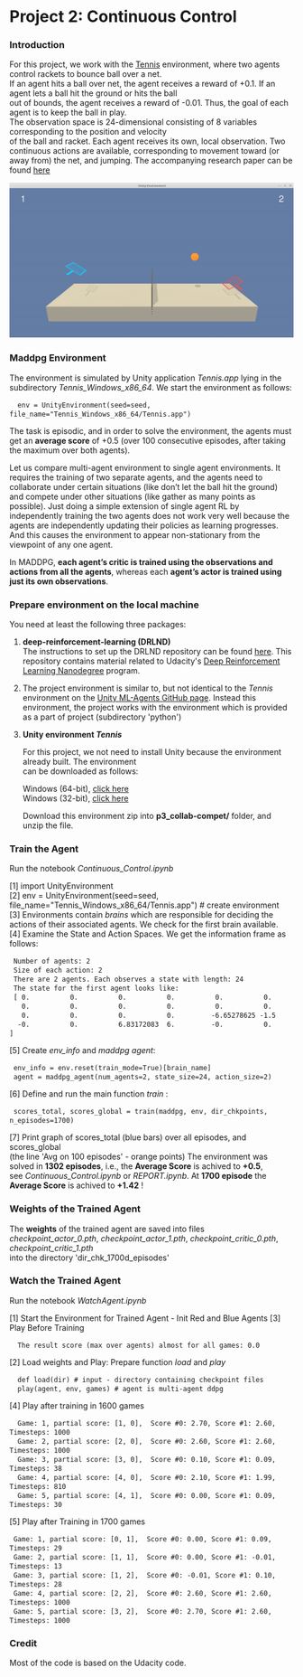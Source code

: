 
[//]: # (Image References)
[image1]:Tennis.gif  "Trained Agent"

# Project 2: Continuous Control

### Introduction

For this project, we work with the [Tennis](https://github.com/Unity-Technologies/ml-agents/blob/master/docs/Learning-Environment-Examples.md#tennis) environment, where two agents control rackets to bounce ball over a net.     
If an agent hits a ball over net, the agent receives a reward of +0.1. If an agent lets a ball hit the ground or hits the ball   
out of bounds, the agent receives a reward of -0.01. Thus, the goal of each agent is to keep the ball in play.    
The observation space is 24-dimensional consisting of 8 variables corresponding to the position and velocity  
of the ball and racket. Each agent receives its own, local observation. Two continuous actions are available, corresponding 
to movement toward (or away from) the net, and jumping. The accompanying research paper can be found [here](https://arxiv.org/pdf/1706.02275.pdf)

![Trained Agent][image1]


### Maddpg Environment

The environment is simulated by Unity application _Tennis.app_ lying in the subdirectory _Tennis_Windows_x86_64_.
We start the environment as follows:

      env = UnityEnvironment(seed=seed, file_name="Tennis_Windows_x86_64/Tennis.app")
      
The task is episodic, and in order to solve the environment, the agents must get an **average score** of +0.5 
(over 100 consecutive episodes, after taking the maximum over both agents).       

Let us compare multi-agent environment to single agent environments. It requires the training of two separate agents, 
and the agents need to collaborate under certain situations (like don’t let the ball hit the ground) 
and compete under other situations (like gather as many points as possible). Just doing a simple extension 
of single agent RL by independently training the two agents does not work very well because the agents 
are independently updating their policies as learning progresses. And this causes the environment to appear 
non-stationary from the viewpoint of any one agent. 

In MADDPG, __each agent’s critic is trained using the observations and actions from all the agents__, 
whereas each __agent’s actor is trained using just its own observations__.


### Prepare environment on the local machine

You need at least the following three packages:

1. **deep-reinforcement-learning  (DRLND)**        
   The instructions to set up the DRLND repository can be found [here](https://github.com/udacity/deep-reinforcement-learning#dependencies). 
   This repository contains material related to Udacity's [Deep Reinforcement Learning Nanodegree](https://www.udacity.com/course/deep-reinforcement-learning-nanodegree--nd893) program.

2. The project environment is similar to, but not identical to the _Tennis_ environment on the 
   [Unity ML-Agents GitHub page](https://github.com/Unity-Technologies/ml-agents/blob/master/docs/Learning-Environment-Examples.md).
   Instead this environment, the project works with the environment which is provided as a part of project
   (subdirectory 'python') 


3. **Unity environment _Tennis_**

    For this project, we not need to install Unity because the environment already built. The environment     
    can be downloaded as follows:

   Windows (64-bit), [click here](https://s3-us-west-1.amazonaws.com/udacity-drlnd/P3/Tennis/Tennis_Windows_x86_64.zip)    
   Windows (32-bit), [click here](https://s3-us-west-1.amazonaws.com/udacity-drlnd/P3/Tennis/Tennis_Windows_x86.zip)     

   Download this environment zip into  **p3_collab-compet/** folder, and unzip the file.

### Train the Agent

   Run the notebook _Continuous_Control.ipynb_
   
   [1] import UnityEnvironment    
   [2] env = UnityEnvironment(seed=seed, file_name="Tennis_Windows_x86_64/Tennis.app")   # create environment      
   [3] Environments contain _brains_ which are responsible for deciding the actions of their associated agents. 
       We check for the first brain available.      
   [4] Examine the State and Action Spaces. We get the information frame as follows:   
       
     Number of agents: 2   
     Size of each action: 2   
     There are 2 agents. Each observes a state with length: 24    
     The state for the first agent looks like: 
     [ 0.          0.          0.          0.          0.          0.     
       0.          0.          0.          0.          0.          0.   
       0.          0.          0.          0.         -6.65278625 -1.5   
      -0.          0.          6.83172083  6.         -0.          0.        ]     
   
   [5]  Create _env_info_ and _maddpg agent_:

     env_info = env.reset(train_mode=True)[brain_name]      
     agent = maddpg_agent(num_agents=2, state_size=24, action_size=2)   

   [6]  Define and run the main function _train_ :
   
     scores_total, scores_global = train(maddpg, env, dir_chkpoints, n_episodes=1700)  
      
   [7]  Print graph of scores_total (blue bars) over all episodes, and  scores_global  
        (the line 'Avg on 100 episodes' - orange points)
        The environment was solved in **1302 episodes**,  i.e., the **Average Score** is achived to **+0.5**,   
        see _Continuous_Control.ipynb_ or _REPORT.ipynb_. 
        At **1700 episode** the **Average Score** is achived to **+1.42** ! 
        
### Weights of the Trained Agent
  
  The **weights** of the trained agent are saved into files    
              _checkpoint_actor_0.pth_,  _checkpoint_actor_1.pth_,  _checkpoint_critic_0.pth_, _checkpoint_critic_1.pth_     
  into the directory 'dir_chk_1700d_episodes'

### Watch the Trained Agent

 Run the notebook _WatchAgent.ipynb_
 
 [1]  Start the Environment for Trained Agent  - Init Red and Blue Agents 
 [3]  Play Before Training    
        
      The result score (max over agents) almost for all games: 0.0  
        
 [2]  Load weights and Play: Prepare function _load_ and _play_   
 
      def load(dir) # input - directory containing checkpoint files
      play(agent, env, games) # agent is multi-agent ddpg     
            
 [4] Play after training in 1600 games 
 
      Game: 1, partial score: [1, 0],  Score #0: 2.70, Score #1: 2.60, Timesteps: 1000    
      Game: 2, partial score: [2, 0],  Score #0: 2.60, Score #1: 2.60, Timesteps: 1000    
      Game: 3, partial score: [3, 0],  Score #0: 0.10, Score #1: 0.09, Timesteps: 38     
      Game: 4, partial score: [4, 0],  Score #0: 2.10, Score #1: 1.99, Timesteps: 810    
      Game: 5, partial score: [4, 1],  Score #0: 0.00, Score #1: 0.09, Timesteps: 30    
      
 [5] Play after Training in 1700 games   
 
     Game: 1, partial score: [0, 1],  Score #0: 0.00, Score #1: 0.09, Timesteps: 29 
     Game: 2, partial score: [1, 1],  Score #0: 0.00, Score #1: -0.01, Timesteps: 13 
     Game: 3, partial score: [1, 2],  Score #0: -0.01, Score #1: 0.10, Timesteps: 28 
     Game: 4, partial score: [2, 2],  Score #0: 2.60, Score #1: 2.60, Timesteps: 1000 
     Game: 5, partial score: [3, 2],  Score #0: 2.70, Score #1: 2.60, Timesteps: 1000    
     
### Credit

Most of the code is based on the Udacity code.     
